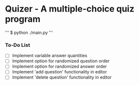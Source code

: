 # Quizer - A multiple-choice quiz program


'''
$ python ./main.py
'''

### To-Do List
- [ ] Implement variable answer quantities
- [ ] Implement option for randomized question order
- [ ] Implement option for randomized answer order
- [ ] Implement 'add question' functionality in editor
- [ ] Implement 'delete question' functionality in editor
